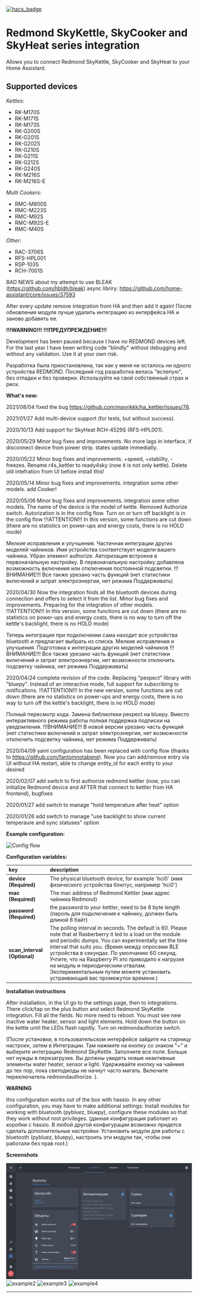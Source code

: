[![hacs_badge](https://img.shields.io/badge/HACS-Custom-orange.svg)](https://github.com/custom-components/hacs)

# Redmond SkyKettle, SkyCooker and SkyHeat series integration
Allows you to connect Redmond SkyKettle, SkyCooker and SkyHeat to your Home Assistant.

## Supported devices ##

*Kettles:*
* RK-M170S
* RK-M171S
* RK-M173S
* RK-G200S
* RK-G201S
* RK-G202S
* RK-G210S
* RK-G211S
* RK-G212S
* RK-G240S
* RK-M216S
* RK-M216S-E

*Multi Cookers:*
* RMC-M800S
* RMC-M223S
* RMC-M92S
* RMC-M92S-E
* RMC-M40S

*Other:*
* RAC-3706S
* RFS-HPL001
* RSP-103S
* RCH-7001S

BAD NEWS about my attempt to use BLEAK (https://github.com/hbldh/bleak) async libriry:   https://github.com/home-assistant/core/issues/37593

After every update remove integration from HA and then add it again! После обновления модуля лучше удалить интеграцию из интерфейса HA и заново добавить ее.

**!!!WARNING!!!** **!!!ПРЕДУПРЕЖДЕНИЕ!!!**

Development has been paused because I have no REDMOND devices left. For the last year I have been writing code "blindly" without debugging and without any validation. Use it at your own risk.

Разработка была приостановлена, так как у меня не осталось ни одного устройства REDMOND. Последний год разработка велась "вслепую", без отладки и без проверки. Используйте на свой собственный страх и риск.

**What's new:**

2021/08/04 fixed the bug https://github.com/mavrikkk/ha_kettler/issues/78.

2021/01/27 Add multi-device support (for tests, but without success).

2020/10/13 Add support for SkyHeat RCH-4529S (RFS-HPL001).

2020/05/29 Minor bug fixes and improvements. No more lags in interface, if disconnect device from power strip. states update immediatly.

2020/05/22 Minor bug fixes and improvements. +speed, +stability, -freezes. Rename r4s_kettler to ready4sky (now it is not only kettle). Delete old intefration from UI before install this!

2020/05/14 Minor bug fixes and improvements. integration some other models. add Cooker!

2020/05/06 Minor bug fixes and improvements. integration some other models. The name of the device is the model of kettle. Removed Authorize switch. Autorization is in the config flow. Turn on or turn off backlight is in the config flow !!!ATTENTION!!! In this version, some functions are cut down (there are no statistics on power-ups and energy costs, there is no HOLD mode)

Мелкие исправления и улучшения. Частичная интеграции других моделей чайников. Имя устройства соответствует модели вашего чайника. Убран элемент authorize. Авторизация встроена в первоначальную настройку. В первоначальную настройку добавлена возможность включения или отключения постоянной подсветки. !!!ВНИМАНИЕ!!! Все также урезано часть функций (нет статистики включений и затрат электроэнергии, нет режима Поддерживать)

2020/04/30 Now the integration finds all the bluetooth devices during connection and offers to select it from the list. Minor bug fixes and improvements. Preparing for the integration of other models. !!!ATTENTION!!! In this version, some functions are cut down (there are no statistics on power-ups and energy costs, there is no way to turn off the kettle's backlight, there is no HOLD mode)

Теперь интеграция при подключении сама находит все устройства bluetooth и предлагает выбрать из списка. Мелкие исправления и улучшения. Подготовка к интеграции других моделей чайников !!!ВНИМАНИЕ!!! Все также урезано часть функций (нет статистики включений и затрат электроэнергии, нет возможности отключить подсветку чайника, нет режима Поддерживать)

2020/04/24 complete revision of the code. Replacing "pexpect" library with "bluepy". Instead of an interactive mode, full support for subscribing to notifications. !!!ATTENTION!!! In the new version, some functions are cut down (there are no statistics on power-ups and energy costs, there is no way to turn off the kettle's backlight, there is no HOLD mode)

Полный пересмотр кода. Замена библиотеки pexpect на bluepy. Вместо интерактивного режима работы полная поддержка подписки на уведомления. !!!ВНИМАНИЕ!!! В новой версии урезано часть функций (нет статистики включений и затрат электроэнергии, нет возможности отключить подсветку чайника, нет режима Поддерживать)

2020/04/09 yaml configuration has been replaced with config flow (thanks to https://github.com/fantomnotabene). Now you can add/remove entry via UI without HA restart, able to change entity_id for each entity to your desired

2020/02/07 add switch to first authorize redmond kettler (now, you can initialize Redmond device and AFTER that connect to kettler from HA frontend), bugfixes

2020/01/27 add switch to manage "hold temperature after heat" option

2020/01/26 add switch to manage "use backlight to show current temperaure and sync statuses" option


**Example configuration:**

<img width="456" alt="Config flow" src="https://user-images.githubusercontent.com/9576189/78805578-3fdca180-79ca-11ea-9dda-5710c7f46f66.png">


**Configuration variables:**  
  
key | description  
:--- | :---  
**device (Required)** | The physical bluetooth device, for example 'hci0' (имя физического устройства блютус, например 'hci0')
**mac (Required)** | The mac address of Redmond Kettler (мак адрес чайника Redmond)
**password (Required)** | the password to your kettler, need to be 8 byte length (пароль для подключения к чайнику, должен быть длиной 8 байт)
**scan_interval (Optional)** | The polling interval in seconds. The default is 60. Please note that at Rasberberry it led to a load on the module and periodic dumps. You can experimentally set the time interval that suits you. (Время между опросами BLE устройства в секундах. По умолчанию 60 секунд. Учтите, что на Raspberry PI  это приводило к нагрузке на модуль и периодическим отвалам. Экспериментальным путем можете установить устраивающий вас промежуток времени.)


  
**Installation instructions**

<p>After installation, in the UI go to the settings page, then to integrations. There click/tap on the plus button and select Redmond SkyKettle integration. Fill all the fields. No more need to reboot. You must see new inactive water heater, sensor and light elements. Hold down the button on the kettle until the LEDs flash rapidly. Turn on redmondauthorize switch.

(После установки, в пользовательском интерфейсе зайдите на старницу настроек, затем в Интеграции. Там нажмите на кнопку со знаком "+" и выберите интеграцию Redmond SkyKettle. Заполните все поля. Больше нет нужды в перезагрузке. Вы должны увидеть новые неактивные элементы water heater, sensor и light. Удерживайте кнопку на чайнике до тех пор, пока светодиоды не начнут часто мигать. Включите переключатель redmondauthorize. ).</p>


**WARNING**

this configuration works out of the box with hassio. In any other configuration, you may have to make additional settings: Install modules for working with bluetooth (pybluez, bluepy), configure these modules so that they work without root privileges. (данная конфигурация работает из коробки с hassio. В любой другой конфигурации возможно придется сделать дополнительные настройки: Установить модули для работы с bluetooth (pybluez, bluepy), настроить эти модули так, чтобы они работали без прав root.)

**Screenshots**

![example1][exampleimg1]
![example2][exampleimg2]
![example3][exampleimg3]
![example4][exampleimg4]



***


[exampleimg1]: 01.jpg
[exampleimg2]: 02.jpg
[exampleimg3]: 03.jpg
[exampleimg4]: 04.jpg
